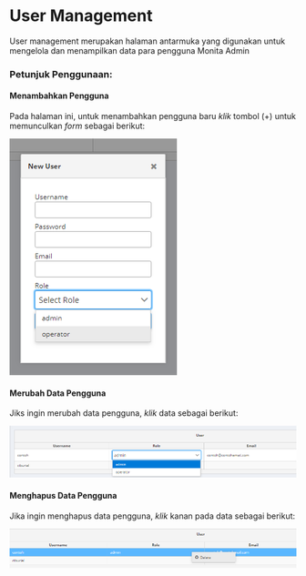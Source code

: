 # User Management

User management merupakan halaman antarmuka yang digunakan untuk mengelola dan menampilkan data para pengguna Monita Admin

### Petunjuk Penggunaan:

#### Menambahkan Pengguna

Pada halaman ini, untuk menambahkan pengguna baru _klik_ tombol (+) untuk memunculkan _form_ sebagai berikut:

![](media/mam5.png)

#### Merubah Data Pengguna

Jiks ingin merubah data pengguna, _klik_ data sebagai berikut:

![](media/mamus.png)

#### Menghapus Data Pengguna

Jika ingin menghapus data pengguna, _klik_ kanan pada data sebagai berikut:

![](media/mam6.png)
